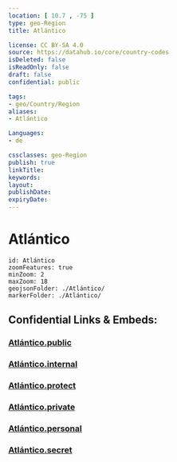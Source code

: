 ```yaml
---
location: [ 10.7 , -75 ] 
type: geo-Region
title: Atlántico

license: CC BY-SA 4.0
source: https://datahub.io/core/country-codes
isDeleted: false
isReadOnly: false
draft: false
confidential: public

tags:
- geo/Country/Region
aliases:
- Atlántico

Languages:
- de

cssclasses: geo-Region
publish: true
linkTitle: 
keywords: 
layout: 
publishDate: 
expiryDate: 
---
```


# Atlántico

```leaflet
id: Atlántico
zoomFeatures: true 
minZoom: 2 
maxZoom: 18
geojsonFolder: ./Atlántico/
markerFolder: ./Atlántico/
```


## Confidential Links & Embeds: 

### [Atlántico.public](/_public/\Earth\Continent\America~South\Colombia\departments~ColombiaAtlántico.public.md) 

### [Atlántico.internal](/_internal/\Earth\Continent\America~South\Colombia\departments~ColombiaAtlántico.internal.md) 

### [Atlántico.protect](/_protect/\Earth\Continent\America~South\Colombia\departments~ColombiaAtlántico.protect.md) 

### [Atlántico.private](/_private/\Earth\Continent\America~South\Colombia\departments~ColombiaAtlántico.private.md) 

### [Atlántico.personal](/_personal/\Earth\Continent\America~South\Colombia\departments~ColombiaAtlántico.personal.md) 

### [Atlántico.secret](/_secret/\Earth\Continent\America~South\Colombia\departments~ColombiaAtlántico.secret.md)

